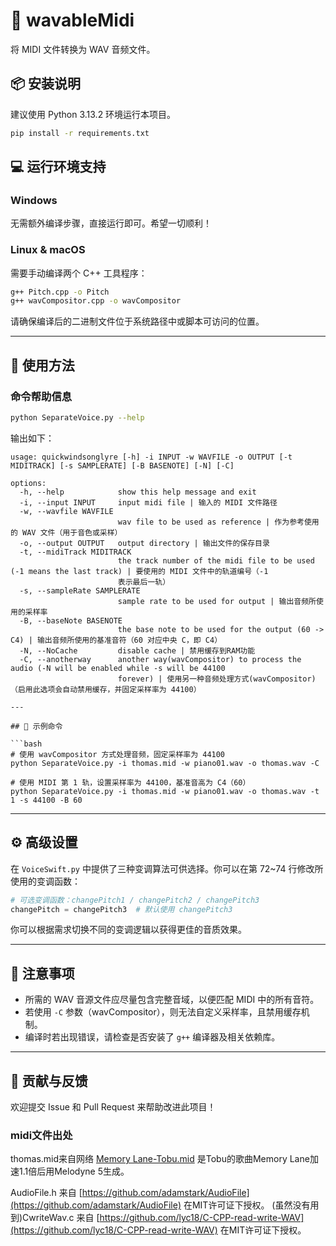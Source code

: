 
# 🎵 wavableMidi

将 MIDI 文件转换为 WAV 音频文件。

## 📦 安装说明

建议使用 Python 3.13.2 环境运行本项目。

```bash
pip install -r requirements.txt
```

## 💻 运行环境支持

### Windows

无需额外编译步骤，直接运行即可。希望一切顺利！

### Linux & macOS

需要手动编译两个 C++ 工具程序：

```bash
g++ Pitch.cpp -o Pitch
g++ wavCompositor.cpp -o wavCompositor
```

请确保编译后的二进制文件位于系统路径中或脚本可访问的位置。

---

## 🚀 使用方法

### 命令帮助信息

```bash
python SeparateVoice.py --help
```

输出如下：

```
usage: quickwindsonglyre [-h] -i INPUT -w WAVFILE -o OUTPUT [-t MIDITRACK] [-s SAMPLERATE] [-B BASENOTE] [-N] [-C]

options:
  -h, --help            show this help message and exit
  -i, --input INPUT     input midi file | 输入的 MIDI 文件路径
  -w, --wavfile WAVFILE
                        wav file to be used as reference | 作为参考使用的 WAV 文件（用于音色或采样）
  -o, --output OUTPUT   output directory | 输出文件的保存目录
  -t, --midiTrack MIDITRACK
                        the track number of the midi file to be used (-1 means the last track) | 要使用的 MIDI 文件中的轨道编号（-1
                        表示最后一轨）
  -s, --sampleRate SAMPLERATE
                        sample rate to be used for output | 输出音频所使用的采样率
  -B, --baseNote BASENOTE
                        the base note to be used for the output (60 -> C4) | 输出音频所使用的基准音符（60 对应中央 C，即 C4）
  -N, --NoCache         disable cache | 禁用缓存到RAM功能
  -C, --anotherway      another way(wavCompositor) to process the audio (-N will be enabled while -s will be 44100
                        forever) | 使用另一种音频处理方式(wavCompositor)（启用此选项会自动禁用缓存，并固定采样率为 44100）

---

## 🧪 示例命令

```bash
# 使用 wavCompositor 方式处理音频，固定采样率为 44100
python SeparateVoice.py -i thomas.mid -w piano01.wav -o thomas.wav -C

# 使用 MIDI 第 1 轨，设置采样率为 44100，基准音高为 C4（60）
python SeparateVoice.py -i thomas.mid -w piano01.wav -o thomas.wav -t 1 -s 44100 -B 60
```

---

## ⚙️ 高级设置

在 `VoiceSwift.py` 中提供了三种变调算法可供选择。你可以在第 72~74 行修改所使用的变调函数：

```python
# 可选变调函数：changePitch1 / changePitch2 / changePitch3
changePitch = changePitch3  # 默认使用 changePitch3
```

你可以根据需求切换不同的变调逻辑以获得更佳的音质效果。

---

## 📝 注意事项

- 所需的 WAV 音源文件应尽量包含完整音域，以便匹配 MIDI 中的所有音符。
- 若使用 `-C` 参数（wavCompositor），则无法自定义采样率，且禁用缓存机制。
- 编译时若出现错误，请检查是否安装了 `g++` 编译器及相关依赖库。

---

## 🤝 贡献与反馈

欢迎提交 Issue 和 Pull Request 来帮助改进此项目！
### midi文件出处
thomas.mid来自网络
[Memory Lane-Tobu.mid](<Memory Lane-Tobu.mid>) 是Tobu的歌曲Memory Lane加速1.1倍后用Melodyne 5生成。

AudioFile.h 来自 [https://github.com/adamstark/AudioFile](https://github.com/adamstark/AudioFile) 在MIT许可证下授权。
(虽然没有用到)CwriteWav.c 来自 [https://github.com/lyc18/C-CPP-read-write-WAV](https://github.com/lyc18/C-CPP-read-write-WAV) 在MIT许可证下授权。

